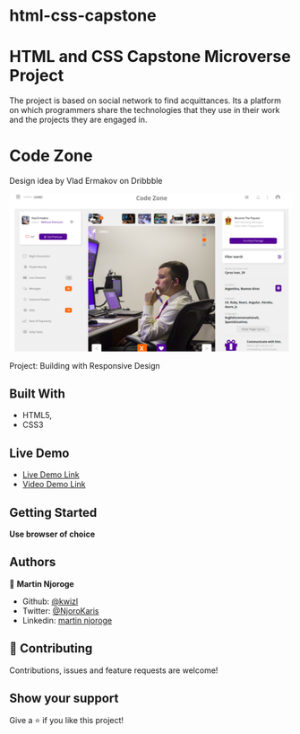 # html-css-capstone

# HTML and CSS Capstone Microverse Project

The project is based on social network to find acquittances. Its a platform on which programmers share the technologies that they use in their work and the projects they are engaged in.

# Code Zone
Design idea by Vlad Ermakov on Dribbble

![screenshot](assets/img/screenshot/screenshot.png)

Project: Building with Responsive Design

## Built With

- HTML5,
- CSS3

## Live Demo

- [Live Demo Link](https://raw.githack.com/kwizl/html-css-capstone/development/index.html)
- [Video Demo Link](https://www.loom.com/share/7ea0de1d80c0422686102d12927d4797)

## Getting Started

**Use browser of choice**

## Authors

👤 **Martin Njoroge**

- Github: [@kwizl](https://github.com/kwizl)
- Twitter: [@NjoroKaris](https://twitter.com/NjoroKaris)
- Linkedin: [martin njoroge](https://www.linkedin.com/in/martin-njoroge-098774110/)

## 🤝 Contributing

Contributions, issues and feature requests are welcome!

## Show your support

Give a ⭐️ if you like this project!
